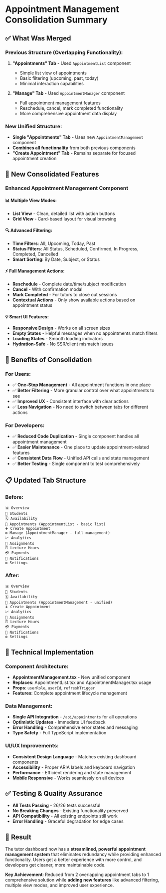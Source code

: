 # Appointment Management Consolidation Summary

## ✅ What Was Merged

### **Previous Structure (Overlapping Functionality):**
1. **"Appointments" Tab** - Used `AppointmentList` component
   - Simple list view of appointments
   - Basic filtering (upcoming, past, today)
   - Minimal interaction capabilities
   
2. **"Manage" Tab** - Used `AppointmentManager` component
   - Full appointment management features
   - Reschedule, cancel, mark completed functionality
   - More comprehensive appointment data display

### **New Unified Structure:**
- **Single "Appointments" Tab** - Uses new `AppointmentManagement` component
- **Combines all functionality** from both previous components
- **"Create Appointment" Tab** - Remains separate for focused appointment creation

## 🚀 New Consolidated Features

### **Enhanced Appointment Management Component**

#### **📊 Multiple View Modes:**
- **List View** - Clean, detailed list with action buttons
- **Grid View** - Card-based layout for visual browsing

#### **🔍 Advanced Filtering:**
- **Time Filters**: All, Upcoming, Today, Past
- **Status Filters**: All Status, Scheduled, Confirmed, In Progress, Completed, Cancelled
- **Smart Sorting**: By Date, Subject, or Status

#### **⚡ Full Management Actions:**
- **Reschedule** - Complete date/time/subject modification
- **Cancel** - With confirmation modal
- **Mark Completed** - For tutors to close out sessions
- **Contextual Actions** - Only show available actions based on appointment status

#### **💡 Smart UI Features:**
- **Responsive Design** - Works on all screen sizes
- **Empty States** - Helpful messages when no appointments match filters
- **Loading States** - Smooth loading indicators
- **Hydration-Safe** - No SSR/client mismatch issues

## 🎯 Benefits of Consolidation

### **For Users:**
- ✅ **One-Stop Management** - All appointment functions in one place
- ✅ **Better Filtering** - More granular control over what appointments to see
- ✅ **Improved UX** - Consistent interface with clear actions
- ✅ **Less Navigation** - No need to switch between tabs for different actions

### **For Developers:**
- ✅ **Reduced Code Duplication** - Single component handles all appointment management
- ✅ **Easier Maintenance** - One place to update appointment-related features
- ✅ **Consistent Data Flow** - Unified API calls and state management
- ✅ **Better Testing** - Single component to test comprehensively

## 📋 Updated Tab Structure

### **Before:**
```
📊 Overview
👥 Students  
🗓️ Availability
📅 Appointments (AppointmentList - basic list)
➕ Create Appointment
⚙️ Manage (AppointmentManager - full management)
📈 Analytics
📝 Assignments
⏰ Lecture Hours
💳 Payments
🔔 Notifications
⚙️ Settings
```

### **After:**
```
📊 Overview
👥 Students
🗓️ Availability  
📅 Appointments (AppointmentManagement - unified)
➕ Create Appointment
📈 Analytics
📝 Assignments
⏰ Lecture Hours
💳 Payments
🔔 Notifications
⚙️ Settings
```

## 🔧 Technical Implementation

### **Component Architecture:**
- **AppointmentManagement.tsx** - New unified component
- **Replaces**: AppointmentList.tsx and AppointmentManager.tsx usage
- **Props**: `userRole`, `userId`, `refreshTrigger`
- **Features**: Complete appointment lifecycle management

### **Data Management:**
- **Single API Integration** - `/api/appointments` for all operations
- **Optimistic Updates** - Immediate UI feedback
- **Error Handling** - Comprehensive error states and messaging
- **Type Safety** - Full TypeScript implementation

### **UI/UX Improvements:**
- **Consistent Design Language** - Matches existing dashboard components
- **Accessibility** - Proper ARIA labels and keyboard navigation
- **Performance** - Efficient rendering and state management
- **Mobile Responsive** - Works seamlessly on all devices

## ✅ Testing & Quality Assurance

- **All Tests Passing** - 26/26 tests successful
- **No Breaking Changes** - Existing functionality preserved
- **API Compatibility** - All existing endpoints still work
- **Error Handling** - Graceful degradation for edge cases

## 🎉 Result

The tutor dashboard now has a **streamlined, powerful appointment management system** that eliminates redundancy while providing enhanced functionality. Users get a better experience with more control, and developers get cleaner, more maintainable code.

**Key Achievement**: Reduced from 2 overlapping appointment tabs to 1 comprehensive solution while **adding new features** like advanced filtering, multiple view modes, and improved user experience.